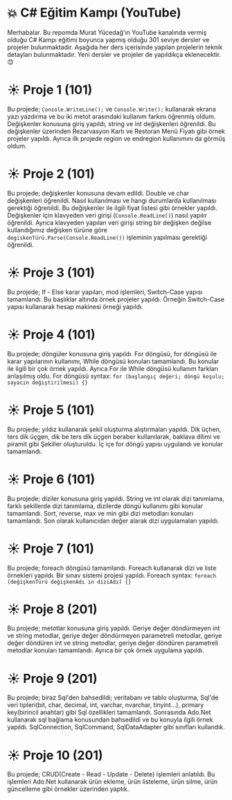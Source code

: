 # :boom: C# Eğitim Kampı (YouTube)

Merhabalar. Bu repomda Murat Yücedağ'ın YouTube kanalında vermiş olduğu C# Kampı eğitimi boyunca yapmış olduğu 301 seviye dersler ve projeler bulunmaktadır. Aşağıda her ders içerisinde yapılan projelerin teknik detayları bulunmaktadır. Yeni dersler ve projeler de yapıldıkça eklenecektir. :blush: 


# :sunny: Proje 1 (101)
Bu projede; ```Console.WriteLine();``` ve ```Console.Write();``` kullanarak ekrana yazı yazdırma ve bu iki metot arasındaki kullanım farkını öğrenmiş oldum. Değişkenler konusuna giriş yapıldı, string ve int değişkenleri öğrenildi. Bu değişkenler üzerinden Rezarvasyon Kartı ve Restoran Menü Fiyatı gibi örnek projeler yapıldı. Ayrıca ilk projede region ve endregion kullanımını da görmüş oldum.

# :sunny: Proje 2 (101)
Bu projede; değişkenler konusuna devam edildi. Double ve char değişkenleri öğrenildi. Nasıl kullanılması ve hangi durumlarda kullanılması gerektiği öğrenildi. Bu değişkenler ile ilgili fiyat listesi gibi örnekler yapıldı. Değişkenler için klavyeden veri girişi (```Console.ReadLine()```) nasıl yapılır öğrenildi. Ayrıca klavyeden yapılan veri girişi string bir değişken değilse kullandığımız değişken türüne göre ```degiskenTürü.Parse(Console.ReadLine())``` işleminin yapılması gerektiği öğrenildi. 

# :sunny: Proje 3 (101)
Bu projede; If - Else karar yapıları, mod işlemleri, Switch-Case yapısı tamamlandı. Bu başlıklar altında örnek projeler yapıldı. Örneğin Switch-Case yapısı kullanarak hesap makinesi örneği yapıldı.

# :sunny: Proje 4 (101)
Bu projede; döngüler konusuna giriş yapıldı. For döngüsü, for döngüsü ile karar yapılarının kullanımı, While döngüsü konuları tamamlandı. Bu konular ile ilgili bir çok örnek yapıldı. Ayrıca For ile While döngüsü kullanım farkları anlaşılmış oldu. For döngüsü syntax: ```for (başlangıç değeri; döngü koşulu; sayacın değiştirilmesi) {}```

# :sunny: Proje 5 (101)
Bu projede; yıldız kullanarak şekil oluşturma alıştırmaları yapıldı. Dik üçhen, ters dik üçgen, dik be ters dik üçgen beraber kullanılarak, baklava dilimi ve piramit gibi Şekiller oluşturuldu. İç içe for döngü yapısı uygulandı ve konular tamamlandı. 

# :sunny: Proje 6 (101)
Bu projede; diziler konusuna giriş yapıldı. String ve int olarak dizi tanımlama, farklı şekillerde dizi tanımlama, dizilerde döngü kullanımı gibi konular tamamlandı. Sort, reverse, max ve min gibi dizi metodları konuları tamamlandı. Son olarak kullanıcıdan değer alarak dizi uygulamaları yapıldı.

# :sunny: Proje 7 (101)
Bu projede; foreach döngüsü tamamlandı. Foreach kullanarak dizi ve liste örnekleri yapıldı. Bir sınav sistemi projesi yapıldı. Foreach syntax: ```foreach (değişkenTürü değişkenAdı in diziAdı) {}```

# :sunny: Proje 8 (201)
Bu projede; metotlar konusuna giriş yapıldı. Geriye değer döndürmeyen int ve string metodlar, geriye değer döndürmeyen parametreli metodlar, geriye değer döndüren int ve string metodlar, geriye değer döndüren parametreli metodlar konuları tamamlandı. Ayrıca bir çok örnek uygulama yapıldı. 

# :sunny: Proje 9 (201)
Bu projede; biraz Sql'den bahsedildi; veritabanı ve tablo oluşturma, Sql'de veri tipleri(bit, char, decimal, int, varchar, nvarchar, tinyint...), primary key(birincil anahtar) gibi Sql özellikleri tamamlandı. Sonrasında Ado.Net kullanarak sql bağlama konusundan bahsedildi ve bu konuyla ilgili örnek yapıldı. SqlConnection, SqlCommand, SqlDataAdapter gibi sınıfları kullandık.

# :sunny: Proje 10 (201)
Bu projede; CRUD(Create - Read - Update - Delete) işlemleri anlatıldı. Bu işlemleri Ado.Net kullanarak ürün ekleme, ürün listeleme, ürün silme, ürün güncelleme gibi örnekler üzerinden yaptık.
